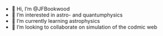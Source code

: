 - 👋 Hi, I’m @JFBookwood
- 👀 I’m interested in astro- and quantumphysics
- 🌱 I’m currently learning astrophysics
- 💞️ I’m looking to collaborate on simulation of the codmic web

<!---
JFBookwood/JFBookwood is a ✨ special ✨ repository because its `README.md` (this file) appears on your GitHub profile.
You can click the Preview link to take a look at your changes.
--->
